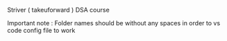 Striver ( takeuforward )  DSA course

Important note : Folder names should be without any spaces in order to vs code config file to work
